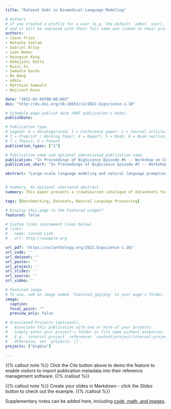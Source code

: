 ```yaml
---
title: "Dataset Debt in Biomedical Language Modeling"

# Authors
# If you created a profile for a user (e.g. the default `admin` user), write the username (folder name) here 
# and it will be replaced with their full name and linked to their profile.
authors:
- Jason Fries
- Natasha Seelam
- Gabriel Altay
- Leon Weber
- Myungsun Kang
- Debajyoti Datta
- Ruisi Su
- Samuele Garda
- Bo Wang
- admin
- Matthias Samwald
- Wojciech Kusa

date: "2022-02-09T00:00:00Z"
doi: "http://dx.doi.org/10.18653/v1/2022.bigscience-1.10"

# Schedule page publish date (NOT publication's date).
publishDate:

# Publication type.
# Legend: 0 = Uncategorized; 1 = Conference paper; 2 = Journal article;
# 3 = Preprint / Working Paper; 4 = Report; 5 = Book; 6 = Book section;
# 7 = Thesis; 8 = Patent
publication_types: ["1"]

# Publication name and optional abbreviated publication name.
publication: "In Proceedings of BigScience Episode #5 -- Workshop on Challenges & Perspectives in Creating Large Language Models"
publication_short: "In Proceedings of BigScience Episode #5 -- Workshop on Challenges & Perspectives in Creating Large Language Models"

abstract: "Large-scale language modeling and natural language prompting have demonstrated exciting capabilities for few and zero shot learning in NLP. However, translating these successes to specialized domains such as biomedicine remains challenging, due in part to biomedical NLP’s significant dataset debt – the technical costs associated with data that are not consistently documented or easily incorporated into popular machine learning frameworks at scale. To assess this debt, we crowdsourced curation of datasheets for 167 biomedical datasets. We find that only 13% of datasets are available via programmatic access and 30% lack any documentation on licensing and permitted reuse. Our dataset catalog is available at: https://tinyurl.com/bigbio22."


# Summary. An optional shortened abstract.
summary: This paper presents a crowdsourced catalogue of datasheets for 167 biomedical datasets.

tags: [Benchmarking, Datasets, Natural Language Processing]

# Display this page in the Featured widget?
featured: false

# Custom links (uncomment lines below)
# links:
# - name: Custom Link
#   url: http://example.org

url_pdf: 'https://aclanthology.org/2022.bigscience-1.10/'
url_code: ''
url_dataset: ''
url_poster: ''
url_project: ''
url_slides: ''
url_source: ''
url_video: ''

# Featured image
# To use, add an image named `featured.jpg/png` to your page's folder. 
image:
  caption: 
  focal_point: ""
  preview_only: false

# Associated Projects (optional).
#   Associate this publication with one or more of your projects.
#   Simply enter your project's folder or file name without extension.
#   E.g. `internal-project` references `content/project/internal-project/index.md`.
#   Otherwise, set `projects: []`.
projects: ["bigbio"]
  
---
```


{{% callout note %}}
Click the *Cite* button above to demo the feature to enable visitors to import publication metadata into their reference management software.
{{% /callout %}}

{{% callout note %}}
Create your slides in Markdown - click the *Slides* button to check out the example.
{{% /callout %}}

Supplementary notes can be added here, including [code, math, and images](https://wowchemy.com/docs/writing-markdown-latex/).
